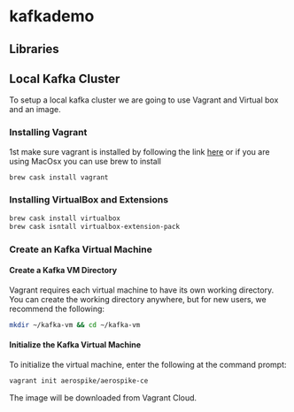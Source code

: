 # kafkademo

## Libraries

## Local Kafka Cluster
To setup a local kafka cluster we are going to use Vagrant and Virtual box and an image.
### Installing Vagrant
1st make sure vagrant is installed by following the link [here](https://www.vagrantup.com/downloads.html) or if you are using MacOsx you can use brew to install
```bash
brew cask install vagrant
```
### Installing VirtualBox and Extensions
```bash
brew cask install virtualbox
brew cask isntall virtualbox-extension-pack
```
### Create an Kafka Virtual Machine 
#### Create a Kafka VM Directory
Vagrant requires each virtual machine to have its own working directory. You can create the working directory anywhere, but for new users, we recommend the following:
```bash
mkdir ~/kafka-vm && cd ~/kafka-vm
```
#### Initialize the Kafka Virtual Machine
To initialize the virtual machine, enter the following at the command prompt:
```bash
vagrant init aerospike/aerospike-ce
```
The image will be downloaded from Vagrant Cloud.
